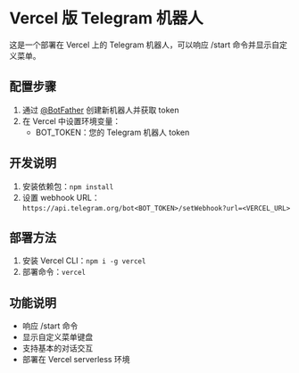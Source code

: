 # Vercel 版 Telegram 机器人

这是一个部署在 Vercel 上的 Telegram 机器人，可以响应 /start 命令并显示自定义菜单。

## 配置步骤

1. 通过 [@BotFather](https://t.me/botfather) 创建新机器人并获取 token
2. 在 Vercel 中设置环境变量：
   - BOT_TOKEN：您的 Telegram 机器人 token

## 开发说明

1. 安装依赖包：`npm install`
2. 设置 webhook URL：`https://api.telegram.org/bot<BOT_TOKEN>/setWebhook?url=<VERCEL_URL>`

## 部署方法

1. 安装 Vercel CLI：`npm i -g vercel`
2. 部署命令：`vercel`

## 功能说明

- 响应 /start 命令
- 显示自定义菜单键盘
- 支持基本的对话交互
- 部署在 Vercel serverless 环境
